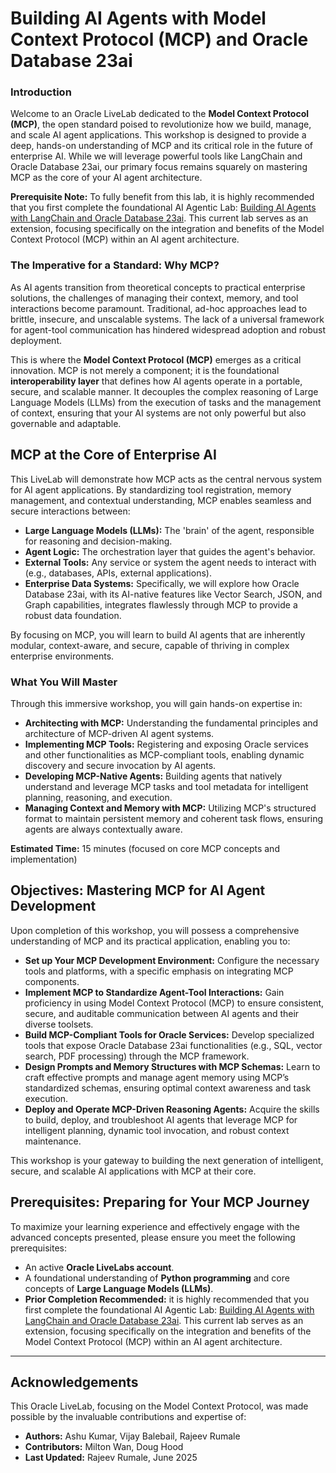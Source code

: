 # Building AI Agents with Model Context Protocol (MCP) and Oracle Database 23ai

### **Introduction**

Welcome to an Oracle LiveLab dedicated to the **Model Context Protocol (MCP)**, the open standard poised to revolutionize how we build, manage, and scale AI agent applications. This workshop is designed to provide a deep, hands-on understanding of MCP and its critical role in the future of enterprise AI. While we will leverage powerful tools like LangChain and Oracle Database 23ai, our primary focus remains squarely on mastering MCP as the core of your AI agent architecture.

**Prerequisite Note:** To fully benefit from this lab, it is highly recommended that you first complete the foundational AI Agentic Lab: [Building AI Agents with LangChain and Oracle Database 23ai](https://livelabs.oracle.com/pls/apex/dbpm/r/livelabs/view-workshop?wid=4185). This current lab serves as an extension, focusing specifically on the integration and benefits of the Model Context Protocol (MCP) within an AI agent architecture.


### The Imperative for a Standard: Why MCP?

As AI agents transition from theoretical concepts to practical enterprise solutions, the challenges of managing their context, memory, and tool interactions become paramount. Traditional, ad-hoc approaches lead to brittle, insecure, and unscalable systems. The lack of a universal framework for agent-tool communication has hindered widespread adoption and robust deployment.

This is where the **Model Context Protocol (MCP)** emerges as a critical innovation. MCP is not merely a component; it is the foundational **interoperability layer** that defines how AI agents operate in a portable, secure, and scalable manner. It decouples the complex reasoning of Large Language Models (LLMs) from the execution of tasks and the management of context, ensuring that your AI systems are not only powerful but also governable and adaptable.


## MCP at the Core of Enterprise AI

This LiveLab will demonstrate how MCP acts as the central nervous system for AI agent applications. By standardizing tool registration, memory management, and contextual understanding, MCP enables seamless and secure interactions between:

*   **Large Language Models (LLMs):** The 'brain' of the agent, responsible for reasoning and decision-making.
*   **Agent Logic:** The orchestration layer that guides the agent's behavior.
*   **External Tools:** Any service or system the agent needs to interact with (e.g., databases, APIs, external applications).
*   **Enterprise Data Systems:** Specifically, we will explore how Oracle Database 23ai, with its AI-native features like Vector Search, JSON, and Graph capabilities, integrates flawlessly through MCP to provide a robust data foundation.

By focusing on MCP, you will learn to build AI agents that are inherently modular, context-aware, and secure, capable of thriving in complex enterprise environments.

### What You Will Master

Through this immersive workshop, you will gain hands-on expertise in:

*   **Architecting with MCP:** Understanding the fundamental principles and architecture of MCP-driven AI agent systems.
*   **Implementing MCP Tools:** Registering and exposing Oracle services and other functionalities as MCP-compliant tools, enabling dynamic discovery and secure invocation by AI agents.
*   **Developing MCP-Native Agents:** Building agents that natively understand and leverage MCP tasks and tool metadata for intelligent planning, reasoning, and execution.
*   **Managing Context and Memory with MCP:** Utilizing MCP's structured format to maintain persistent memory and coherent task flows, ensuring agents are always contextually aware.

**Estimated Time:** 15 minutes (focused on core MCP concepts and implementation)


## Objectives: Mastering MCP for AI Agent Development

Upon completion of this workshop, you will possess a comprehensive understanding of MCP and its practical application, enabling you to:

*   **Set up Your MCP Development Environment:** Configure the necessary tools and platforms, with a specific emphasis on integrating MCP components.
*   **Implement MCP to Standardize Agent-Tool Interactions:** Gain proficiency in using Model Context Protocol (MCP) to ensure consistent, secure, and auditable communication between AI agents and their diverse toolsets.
*   **Build MCP-Compliant Tools for Oracle Services:** Develop specialized tools that expose Oracle Database 23ai functionalities (e.g., SQL, vector search, PDF processing) through the MCP framework.
*   **Design Prompts and Memory Structures with MCP Schemas:** Learn to craft effective prompts and manage agent memory using MCP’s standardized schemas, ensuring optimal context awareness and task execution.
*   **Deploy and Operate MCP-Driven Reasoning Agents:** Acquire the skills to build, deploy, and troubleshoot AI agents that leverage MCP for intelligent planning, dynamic tool invocation, and robust context maintenance.

This workshop is your gateway to building the next generation of intelligent, secure, and scalable AI applications with MCP at their core.

## Prerequisites: Preparing for Your MCP Journey

To maximize your learning experience and effectively engage with the advanced concepts presented, please ensure you meet the following prerequisites:

*   An active **Oracle LiveLabs account**.
*   A foundational understanding of **Python programming** and core concepts of **Large Language Models (LLMs)**.
*   **Prior Completion Recommended:** it is highly recommended that you first complete the foundational AI Agentic Lab: [Building AI Agents with LangChain and Oracle Database 23ai](https://livelabs.oracle.com/pls/apex/dbpm/r/livelabs/view-workshop?wid=4185). This current lab serves as an extension, focusing specifically on the integration and benefits of the Model Context Protocol (MCP) within an AI agent architecture.

---

## Acknowledgements

This Oracle LiveLab, focusing on the Model Context Protocol, was made possible by the invaluable contributions and expertise of:

*   **Authors:** Ashu Kumar, Vijay Balebail, Rajeev Rumale
*   **Contributors:** Milton Wan, Doug Hood
*   **Last Updated:** Rajeev Rumale, June 2025
